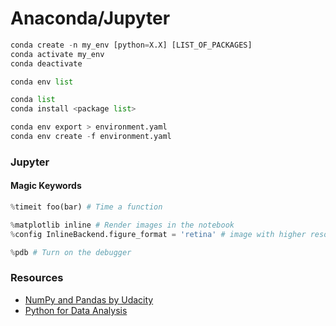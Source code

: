 # Anaconda/Jupyter

```python
conda create -n my_env [python=X.X] [LIST_OF_PACKAGES]
conda activate my_env
conda deactivate

conda env list

conda list
conda install <package list>

conda env export > environment.yaml
conda env create -f environment.yaml
```

### Jupyter

#### Magic Keywords

```python
%timeit foo(bar) # Time a function

%matplotlib inline # Render images in the notebook
%config InlineBackend.figure_format = 'retina' # image with higher resolution

%pdb # Turn on the debugger
```

### Resources

* [NumPy and Pandas by Udacity](https://classroom.udacity.com/courses/ud170)
* [Python for Data Analysis](http://www.ruxizhang.com/uploads/4/4/0/2/44023465/python_for_data_analysis.pdf)

